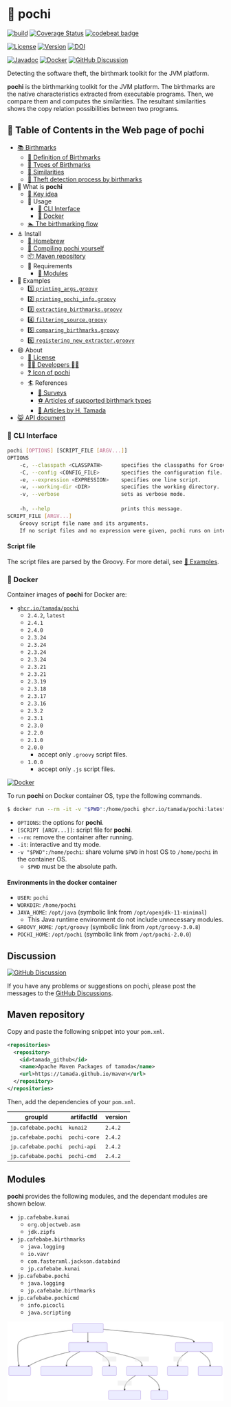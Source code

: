 # :dog: pochi

[![build](https://github.com/tamada/pochi/workflows/build/badge.svg)](https://github.com/tamada/pochi/actions?query=workflow%3Abuild)
[![Coverage Status](https://coveralls.io/repos/github/tamada/pochi/badge.svg?branch=main)](https://coveralls.io/github/tamada/pochi?branch=main)
[![codebeat badge](https://codebeat.co/badges/8e8c5e70-cb07-4f58-941c-3ddb64f3c059)](https://codebeat.co/projects/github-com-tamada-pochi-main)

[![License](https://img.shields.io/badge/License-Apache%202.0-green.svg)](https://github.com/tamada/pochi/blob/master/LICENSE)
[![Version](https://img.shields.io/badge/Version-2.4.2-green.svg)](https://github.com/tamada/pochi/releases/tag/v2.4.2)
[![DOI](https://img.shields.io/badge/DOI-10.5281/zenodo.4271132-green.svg)](https://zenodo.org/badge/latestdoi/82773287)

[![Javadoc](https://img.shields.io/badge/Javadoc-v2.4.2-blue?logo=java)](https://tamada.github.io/pochi/apidocs)
[![Docker](https://img.shields.io/badge/Docker-ghcr.io%2Ftamada%2Fpochi%3A2.4.2-blue?logo=docker)](https://github.com/users/tamada/packages/container/package/pochi)
[![GitHub Discussion](https://img.shields.io/badge/GitHub-Discussions-blue?logo=github)](https://github.com/tamada/pochi/discussions)

Detecting the software theft, the birthmark toolkit for the JVM platform.

**pochi** is the birthmarking toolkit for the JVM platform.
The birthmarks are the native characteristics extracted from executable programs.
Then, we compare them and computes the similarities.
The resultant similarities shows the copy relation possibilities between two programs.

## :bookmark: Table of Contents in the Web page of pochi

* [:books: Birthmarks](https://tamada.github.io/pochi/birthmarks)
  - [:green_book: Definition of Birthmarks](https://tamada.github.io/pochi/birthmarks#-definition-of-birthmarks)
  - [:blue_book: Types of Birthmarks](https://tamada.github.io/pochi/birthmarks#-types-of-birthmarks)
  - [:orange_book: Similarities](https://tamada.github.io/pochi/birthmarks#-similarities)
  - [:closed_book: Theft detection process by birthmarks](https://tamada.github.io/pochi/birthmarks#-theft-detection-process-by-birthmarks)
* :newspaper: What is **pochi**
  - [:key: Key idea](https://tamada.github.io/pochi/description#-key-idea)
  - :fork_and_knife: Usage
    - [:runner: CLI Interface](https://tamada.github.io/pochi/description#-cli-interface)
    - [:whale: Docker](https://tamada.github.io/pochi/description#-docker)
  - [:swimmer: The birthmarking flow](https://tamada.github.io/pochi/description#-the-birthmarking-flow)
* :anchor: Install
  - [:beer: Homebrew](https://tamada.github.io/pochi/install#-homebrew)
  - [:muscle: Compiling pochi yourself](https://tamada.github.io/pochi/install#-compiling-pochi-yourself)
  - [:package: Maven repository](https://tamada.github.io/pochi/install#-maven-repository)
  - :briefcase: Requirements
    - [:pouch: Modules](https://tamada.github.io/pochi/install#-modules)
* :ant: Examples
  - [:one: `printing_args.groovy`](https://tamada.github.io/pochi/examples#1-printing_argsgroovy)
  - [:two: `printing_pochi_info.groovy`](https://tamada.github.io/pochi/examples#2-printing_pochi_infogroovy)
  - [:three: `extracting_birthmarks.groovy`](https://tamada.github.io/pochi/examples#3-extracting_birthmarksgroovy)
  - [:four: `filtering_source.groovy`](https://tamada.github.io/pochi/examples#4-filtering_sourcegroovy)
  - [:five: `comparing_birthmarks.groovy`](https://tamada.github.io/pochi/examples#5-comparing_birthmarksgroovy)
  - [:six: `registering_new_extractor.groovy`](https://tamada.github.io/pochi/examples#6-registering_new_extractorgroovy)
* :smile: About
  - [:scroll: License](https://tamada.github.io/pochi/about#-license)
  - [:man_office_worker: Developers :woman_office_worker:](https://tamada.github.io/pochi/about#-developers-)
  - [:question: Icon of pochi](https://tamada.github.io/pochi/about#-icon-of-pochi)
  - :surfer: References
    - [:basketball: Surveys](https://tamada.github.io/pochi/about#-surveys)
    - [:soccer: Articles of supported birthmark types](https://tamada.github.io/pochi/about#-articles-of-supported-birthmark-types)
    - [:tennis: Articles by H. Tamada](https://tamada.github.io/pochi/about#-articles-by-h-tamada)
* [:smile_cat: API document](https://tamada.github.io/pochi/apidocs)

### :runner: CLI Interface

```sh
pochi [OPTIONS] [SCRIPT_FILE [ARGV...]]
OPTIONS
    -c, --classpath <CLASSPATH>      specifies the classpaths for Groovy (JVM) separated with colon (:).
    -C, --config <CONFIG_FILE>       specifies the configuration file.
    -e, --expression <EXPRESSION>    specifies one line script.
    -w, --working-dir <DIR>          specifies the working directory.
    -v, --verbose                    sets as verbose mode.

    -h, --help                       prints this message.
SCRIPT_FILE [ARGV...]
    Groovy script file name and its arguments.
    If no script files and no expression were given, pochi runs on interactive mode.
```

#### Script file

The script files are parsed by the Groovy.
For more detail, see [:ant: Examples](https://tamada.github.io/pochi/examples).

### :whale: Docker

Container images of **pochi** for Docker are:

* [`ghcr.io/tamada/pochi`](https://github.com/users/tamada/packages/container/package/pochi)
  * `2.4.2`, `latest`
  * `2.4.1`
  * `2.4.0`
  * `2.3.24`
  * `2.3.24`
  * `2.3.24`
  * `2.3.24`
  * `2.3.21`
  * `2.3.21`
  * `2.3.19`
  * `2.3.18`
  * `2.3.17`
  * `2.3.16`
  * `2.3.2`
  * `2.3.1`
  * `2.3.0`
  * `2.2.0`
  * `2.1.0`
  * `2.0.0`
    * accept only `.groovy` script files.
  * `1.0.0`
    * accept only `.js` script files.

[![Docker](https://img.shields.io/badge/Docker-ghcir.io%2Ftamada%2Fpochi%3A2.4.2-blue?logo=docker)](https://github.com/users/tamada/packages/container/package/pochi)

To run **pochi** on Docker container OS, type the following commands.

```sh
$ docker run --rm -it -v "$PWD":/home/pochi ghcr.io/tamada/pochi:latest [OPTIONS] [SCRIPT [ARGV...]]
```

* `OPTIONS`: the options for **pochi**.
* `[SCRIPT [ARGV...]]`: script file for **pochi**.
* `--rm`: remove the container after running.
* `-it`: interactive and tty mode.
* `-v "$PWD":/home/pochi`: share volume `$PWD` in host OS to `/home/pochi` in the container OS.
  * `$PWD` must be the absolute path.

#### Environments in the docker container

* `USER`: `pochi`
* `WORKDIR`: `/home/pochi`
* `JAVA_HOME`: `/opt/java` (symbolic link from `/opt/openjdk-11-minimal`)
  * This Java runtime environment do not include unnecessary modules.
* `GROOVY_HOME`: `/opt/groovy` (symbolic link from `/opt/groovy-3.0.8`)
* `POCHI_HOME`: `/opt/pochi` (symbolic link from `/opt/pochi-2.0.0`)

## Discussion

[![GitHub Discussion](https://img.shields.io/badge/GitHub-Discussions-blue?logo=github)](https://github.com/tamada/pochi/discussions)

If you have any problems or suggestions on pochi, please post the messages to the [GitHub Discussions](https://github.com/tamada/pochi/discussions).

## Maven repository

Copy and paste the following snippet into your `pom.xml`.

```xml
<repositories>
  <repository>
    <id>tamada_github</id>
    <name>Apache Maven Packages of tamada</name>
    <url>https://tamada.github.io/maven</url>
  </repository>
</repositories>
```

Then, add the dependencies of your `pom.xml`.

| groupId            | artifactId   | version |
|--------------------|--------------|---------|
|`jp.cafebabe.pochi` | `kunai2`     | `2.4.2` |
|`jp.cafebabe.pochi` | `pochi-core` | `2.4.2` |
|`jp.cafebabe.pochi` | `pochi-api`  | `2.4.2` |
|`jp.cafebabe.pochi` | `pochi-cmd`  | `2.4.2` |

## Modules

**pochi** provides the following modules, and the dependant modules are shown below.

* `jp.cafebabe.kunai`
    * `org.objectweb.asm`
    * `jdk.zipfs`
* `jp.cafebabe.birthmarks`
    * `java.logging`
    * `io.vavr`
    * `com.fasterxml.jackson.databind`
    * `jp.cafebabe.kunai`
* `jp.cafebabe.pochi`
    * `java.logging`
    * `jp.cafebabe.birthmarks`
* `jp.cafebabe.pochicmd`
    * `info.picocli`
    * `java.scripting`
  
![Module graph](https://github.com/tamada/pochi/raw/main/site/static/images/module-graph.svg)
